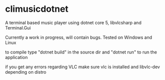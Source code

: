 # climusicdotnet
A terminal based music player using dotnet core 5, libvlcsharp and Terminal.Gui

Currently a work in progress, will contain bugs. Tested on Windows and Linux

to compile type "dotnet build" in the source dir
and "dotnet run" to run the application

if you get any errors regarding VLC make sure vlc is installed and libvlc-dev depending on distro
